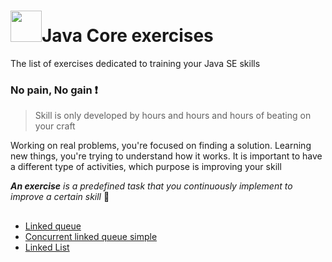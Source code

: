 # <img src="https://raw.githubusercontent.com/bobocode-projects/resources/master/image/logo_transparent_background.png" height=50/>Java Core exercises
The list of exercises dedicated to training your Java SE skills

### No pain, No gain :heavy_exclamation_mark:

> Skill is only developed by hours and hours and hours of beating on your craft

Working on real problems, you're focused on finding a solution. Learning new things, you're trying to understand how it works.
It is important to have a different type of activities, which purpose is improving your skill 

***An exercise** is a predefined task that you continuously implement to improve a certain skill* :muscle:
##
* [Linked queue](https://github.com/boy4uck/java-core-exercises/tree/master/linked-queue)
* [Concurrent linked queue simple](https://github.com/bobocode-projects/java-core-exercises/tree/master/concurrent-linked-queue-simple)
* [Linked List](https://github.com/bobocode-projects/java-core-exercises/tree/master/linked-list)

